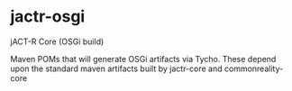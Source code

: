 # jactr-osgi
jACT-R Core (OSGi build)

Maven POMs that will generate OSGi artifacts via Tycho. These depend upon the standard maven artifacts built by jactr-core and commonreality-core
